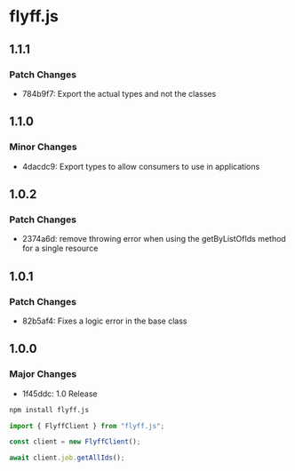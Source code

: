 # flyff.js

## 1.1.1

### Patch Changes

- 784b9f7: Export the actual types and not the classes

## 1.1.0

### Minor Changes

- 4dacdc9: Export types to allow consumers to use in applications

## 1.0.2

### Patch Changes

- 2374a6d: remove throwing error when using the getByListOfIds method for a single resource

## 1.0.1

### Patch Changes

- 82b5af4: Fixes a logic error in the base class

## 1.0.0

### Major Changes

- 1f45ddc: 1.0 Release

```bash
npm install flyff.js
```

```js
import { FlyffClient } from "flyff.js";

const client = new FlyffClient();
```

```js
await client.job.getAllIds();
```
